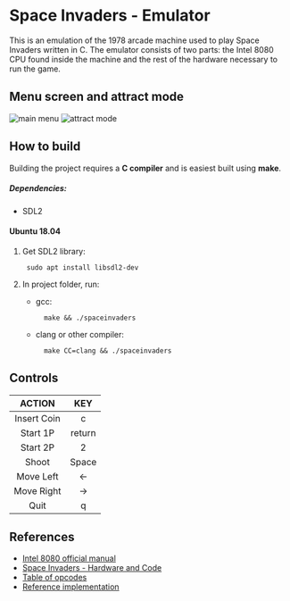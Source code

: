 # Space Invaders - Emulator
This is an emulation of the 1978 arcade machine used to play Space Invaders written in C. The emulator consists of two parts: the Intel 8080 CPU found inside the machine and the rest of the hardware necessary to run the game.

## Menu screen and attract mode
![main menu](https://media.giphy.com/media/MY7TGkNY0FZ47LLUJX/giphy.gif) ![attract mode](https://media.giphy.com/media/gIO63RKk3RjbLmAVED/giphy.gif)

## How to build

Building the project requires a **C compiler** and is easiest built using **make**.

##### Dependencies:
* SDL2

#### Ubuntu 18.04
1) Get SDL2 library:

        sudo apt install libsdl2-dev

2)  In project folder, run:
    * gcc:
    
            make && ./spaceinvaders
            
    * clang or other compiler:
    
            make CC=clang && ./spaceinvaders
        
## Controls
| ACTION    | KEY   |
|:---------:|:-----:|
| Insert Coin | c |
| Start 1P  | return |
| Start 2P  | 2 |
| Shoot     | Space |
| Move Left | &larr; |
| Move Right| &rarr; |
| Quit      | q |

## References
* [Intel 8080 official manual](https://altairclone.com/downloads/manuals/8080%20Programmers%20Manual.pdf)
* [Space Invaders - Hardware and Code](https://computerarcheology.com/Arcade/SpaceInvaders/)
* [Table of opcodes](https://pastraiser.com/cpu/i8080/i8080_opcodes.html)
* [Reference implementation](https://github.com/superzazu/invaders)

